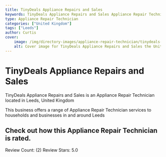 ```yaml
---
title: TinyDeals Appliance Repairs and Sales
keywords: TinyDeals Appliance Repairs and Sales Appliance Repair Technician Leeds United Kingdom 
type: Appliance Repair Technician 
categories: ["United Kingdom"]
tags: ["Leeds"]
author: Curtis
cover:
    image: /img/directory-images/appliance-repair-technician/tinydeals-appliance-repairs-and-sales.webp
    alt: Cover image for TinyDeals Appliance Repairs and Sales the United Kingdom based Appliance Repair Technician servicing Leeds 
---
```


# TinyDeals Appliance Repairs and Sales
TinyDeals Appliance Repairs and Sales is an Appliance Repair Technician located in Leeds, United Kingdom

This business offers a range of Appliance Repair Technician services to households and businesses in and around Leeds

## Check out how this Appliance Repair Technician is rated.
Review Count: (2)
Review Stars: 5.0
